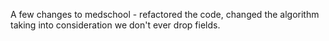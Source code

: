 A few changes to medschool - refactored the code, changed the algorithm taking into consideration we don't ever drop fields.